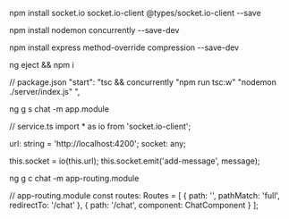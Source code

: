 npm install socket.io socket.io-client @types/socket.io-client --save

npm install nodemon concurrently --save-dev

npm install express method-override compression --save-dev

ng eject && npm i

// package.json
"start": "tsc && concurrently \"npm run tsc:w\" \"nodemon ./server/index.js\" ",

ng g s chat -m app.module

// service.ts
import * as io from 'socket.io-client';


url: string = 'http://localhost:4200';
socket: any;

this.socket = io(this.url);
this.socket.emit('add-message', message);

ng g c chat -m app-routing.module

// app-routing.module
const routes: Routes = [
  { path: '', pathMatch: 'full', redirectTo: '/chat' },
  { path: '/chat', component: ChatComponent }
];

